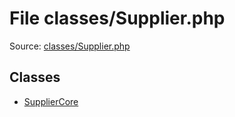 File classes/Supplier.php
=========

Source: [classes/Supplier.php](https://github.com/PrestaShop/PrestaShop/blob/1.5.0.15/classes/Supplier.php)


Classes
-------

* [SupplierCore](class.SupplierCore.md)

